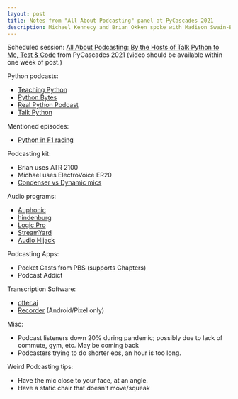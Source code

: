 ```yaml
---
layout: post
title: Notes from "All About Podcasting" panel at PyCascades 2021
description: Michael Kennecy and Brian Okken spoke with Madison Swain-Bowden about podcasting, audio, and teaching. 
---
```


Scheduled session: [All About Podcasting: By the Hosts of Talk Python to Me, Test & Code](https://2021.pycascades.com/program/talks/all-about-podcasting-by-the-hosts-of-talk-python-to-me-test-code/) from PyCascades 2021 (video should be available within one week of post.)


Python podcasts: 

 * [Teaching Python](https://www.teachingpython.fm)
 * [Python Bytes](https://pythonbytes.fm/)
 * [Real Python Podcast](https://realpython.com/podcasts/rpp/)
 * [Talk Python](https://talkpython.fm/)

 
Mentioned episodes: 

 * [Python in F1 racing](https://talkpython.fm/episodes/show/296/python-in-f1-racing)


Podcasting kit: 

 * Brian uses ATR 2100
 * Michael uses ElectroVoice ER20
 * [Condenser vs Dynamic mics](https://mindsetanswerman.com/079-podcast-answer-man-isolation-absorbtion-podcast-stats-condenser-vs-dynamic-mics/)


Audio programs: 
 * [Auphonic](https://auphonic.com/)
 * [hindenburg](https://hindenburg.com/)
 * [Logic Pro](https://www.apple.com/au/logic-pro/)
 * [StreamYard](https://streamyard.com/)
 * [Audio Hijack](https://rogueamoeba.com/audiohijack/)


Podcasting Apps: 

 * Pocket Casts from PBS (supports Chapters)
 * Podcast Addict

Transcription Software: 

 * [otter.ai](https://otter.ai/)
 * [Recorder](https://play.google.com/store/apps/details?id=com.google.android.apps.recorder) (Android/Pixel only)
 
Misc: 

 * Podcast listeners down 20% during pandemic; possibly due to lack of commute, gym, etc. May be coming back
 * Podcasters trying to do shorter eps, an hour is too long. 

Weird Podcasting tips: 

 * Have the mic close to your face, at an angle.
 * Have a static chair that doesn't move/squeak


